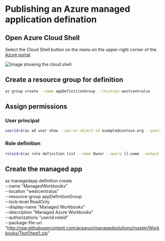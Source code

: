 # Publishing an Azure managed application defination

## Open Azure Cloud Shell
Select the Cloud Shell button on the menu on the upper-right corner of the [Azure portal](https://portal.azure.com).

![Image showing the cloud shell ](https://docs.microsoft.com/en-us/azure/includes/media/cloud-shell-try-it/cloud-shell-menu.png)

## Create a resource group for definition

```bash
az group create --name appDefinitionGroup --location westcentralus
```

## Assign permissions
### User principal
```bash
userid=$(az ad user show --upn-or-object-id example@contoso.org --query objectId --output tsv)
```
### Role definition
```bash
roleid=$(az role definition list --name Owner --query [].name --output tsv)
```

## Create the managed app
az managedapp definition create \
  --name "ManagedWorkbooks" \
  --location "westcentralus" \
  --resource-group appDefinitionGroup \
  --lock-level ReadOnly \
  --display-name "Managed Workbooks" \
  --description "Managed Azure Workbooks" \
  --authorizations "$userid:$roleid" \
  --package-file-uri "http://raw.githubusercontent.com/acearun/managedsolutions/master/Workbooks/Test1/test1.zip"